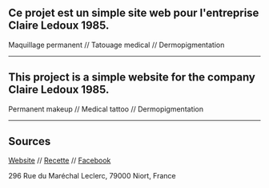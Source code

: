 Ce projet est un simple site web pour l'entreprise Claire Ledoux 1985.
---
Maquillage permanent // Tatouage medical // Dermopigmentation

---

This project is a simple website for the company Claire Ledoux 1985.
---
Permanent makeup // Medical tattoo // Dermopigmentation

---

Sources
---
[Website](http://claireledoux1985.fr/) // 
[Recette](https://mnicof.github.io/claire_ledoux_1985/) // 
[Facebook](https://www.facebook.com/claireledoux1985/)

296 Rue du Maréchal Leclerc, 79000 Niort, France
